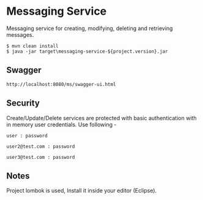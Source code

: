 # Messaging Service
Messaging service for creating, modifying, deleting and retrieving messages.


```
$ mvn clean install  
$ java -jar target\messaging-service-${project.version}.jar
```

## Swagger

``http://localhost:8080/ms/swagger-ui.html``


## Security 
Create/Update/Delete services are protected with basic authentication with in memory user credentials. 
Use following - 

``user : password``

``user2@test.com : password``

``user3@test.com : password``


## Notes 
Project lombok is used, Install it inside your editor (Eclipse). 
